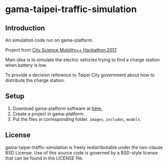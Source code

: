# gama-taipei-traffic-simulation

## Introduction
An simulation code run on gama-platform.

Project from [City Science Mobility++ Hackathon 2017](https://www.media.mit.edu/events/csopen-taipei-2017/).

Main idea is to simulate the electric vehicles trying to find a charge station when battery is low.

To provide a decision reference to Taipei City government about how to distribute the charge station.

## Setup
1. Download gama-platform software at [here.](http://gama-platform.org/)
2. Create a project in gama-platform.
3. Put the files in corresponding folder. `images`, `includes`, `models`.

## License 
gama-taipei-traffic-simulation is freely redistributable under the two-clause BSD License. Use of this source code is governed by a BSD-style license that can be found in the LICENSE file.
